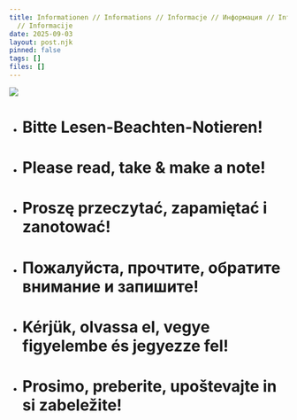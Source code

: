 ```yaml
---
title: Informationen // Informations // Informacje // Информация // Információk
  // Informacije
date: 2025-09-03
layout: post.njk
pinned: false
tags: []
files: []
---
```

![](/uploads/240605_rottach_logo_jpeg_farbig_v02.jpg)

* # Bitte Lesen-Beachten-Notieren!
* # Please read, take & make a note!
* # Proszę przeczytać, zapamiętać i zanotować!
* # Пожалуйста, прочтите, обратите внимание и запишите!
* # Kérjük, olvassa el, vegye figyelembe és jegyezze fel!
* # Prosimo, preberite, upoštevajte in si zabeležite!
